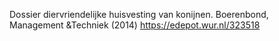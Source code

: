 Dossier diervriendelijke huisvesting van konijnen. Boerenbond, Management &Techniek (2014) https://edepot.wur.nl/323518